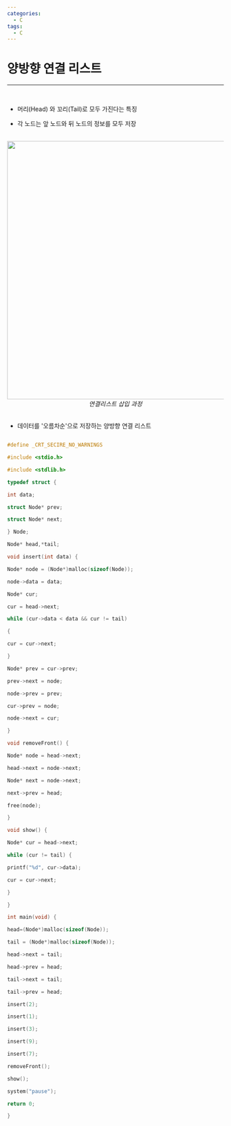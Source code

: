 ```yaml
---
categories:
  - C
tags:
  - C
---
```

# 양방향 연결 리스트
___
<br>


- 머리(Head) 와 꼬리(Tail)로 모두 가진다는 특징

- 각 노드는 앞 노드와 뒤 노드의 정보를 모두 저장


<br>




<center><img src="https://github.com/limbsoo/limbsoo.github.io/assets/96706760/5da5867b-26d4-4dc4-a11d-0aecf6870f56" alt width=600>
<em>연결리스트 삽입 과정</em>
</center>

<br>

- 데이터를 '오름차순'으로 저장하는 양방향 연결 리스트

```c

#define _CRT_SECIRE_NO_WARNINGS

#include <stdio.h>

#include <stdlib.h>

typedef struct {

int data;

struct Node* prev;

struct Node* next;

} Node;

Node* head,*tail;

void insert(int data) {

Node* node = (Node*)malloc(sizeof(Node));

node->data = data;

Node* cur;

cur = head->next;

while (cur->data < data && cur != tail)

{

cur = cur->next;

}

Node* prev = cur->prev;

prev->next = node;

node->prev = prev;

cur->prev = node;

node->next = cur;

}

void removeFront() {

Node* node = head->next;

head->next = node->next;

Node* next = node->next;

next->prev = head;

free(node);

}

void show() {

Node* cur = head->next;

while (cur != tail) {

printf("%d", cur->data);

cur = cur->next;

}

}

int main(void) {

head=(Node*)malloc(sizeof(Node));

tail = (Node*)malloc(sizeof(Node));

head->next = tail;

head->prev = head;

tail->next = tail;

tail->prev = head;

insert(2);

insert(1);

insert(3);

insert(9);

insert(7);

removeFront();

show();

system("pause");

return 0;

}

```


<br>
<br>








